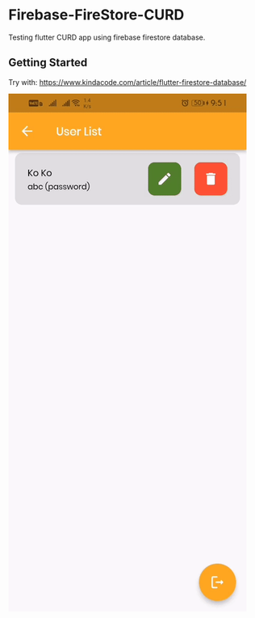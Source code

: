 # Firebase-FireStore-CURD

Testing flutter CURD app using firebase firestore database.

## Getting Started

Try with:
https://www.kindacode.com/article/flutter-firestore-database/ 

![Firestore CURD Demo](https://github.com/Nay-Thit-Htoo/firebase_firestore_curd/blob/master/assets/images/firestore.gif)
